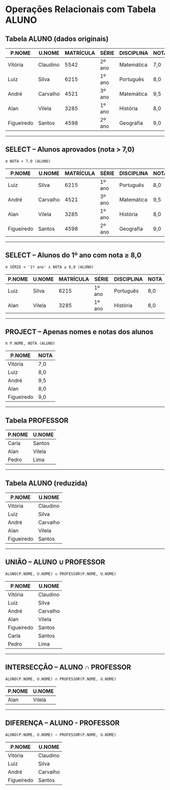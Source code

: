 # Operações Relacionais com Tabela ALUNO

## Tabela ALUNO (dados originais)

| P.NOME     | U.NOME   | MATRÍCULA | SÉRIE  | DISCIPLINA | NOTA |
| ---------- | -------- | --------- | ------ | ---------- | ---- |
| Vitória    | Claudino | 5542      | 2º ano | Matemática | 7,0  |
| Luiz       | Silva    | 6215      | 1º ano | Português  | 8,0  |
| André      | Carvalho | 4521      | 3º ano | Matemática | 9,5  |
| Alan       | Vilela   | 3285      | 1º ano | História   | 8,0  |
| Figueiredo | Santos   | 4598      | 2º ano | Geografia  | 9,0  |

---

## SELECT – Alunos aprovados (nota > 7,0)

`σ NOTA > 7,0 (ALUNO)`

| P.NOME     | U.NOME   | MATRÍCULA | SÉRIE  | DISCIPLINA | NOTA |
| ---------- | -------- | --------- | ------ | ---------- | ---- |
| Luiz       | Silva    | 6215      | 1º ano | Português  | 8,0  |
| André      | Carvalho | 4521      | 3º ano | Matemática | 9,5  |
| Alan       | Vilela   | 3285      | 1º ano | História   | 8,0  |
| Figueiredo | Santos   | 4598      | 2º ano | Geografia  | 9,0  |

---

## SELECT – Alunos do 1º ano com nota ≥ 8,0

`σ SÉRIE = '1º ano' ∧ NOTA ≥ 8,0 (ALUNO)`

| P.NOME | U.NOME | MATRÍCULA | SÉRIE  | DISCIPLINA | NOTA |
|--------|--------|-----------|--------|------------|------|
| Luiz   | Silva  | 6215      | 1º ano | Português  | 8,0  |
| Alan   | Vilela | 3285      | 1º ano | História   | 8,0  |

---

## PROJECT – Apenas nomes e notas dos alunos

`π P.NOME, NOTA (ALUNO)`

| P.NOME     | NOTA |
|------------|------|
| Vitória    | 7,0  |
| Luiz       | 8,0  |
| André      | 9,5  |
| Alan       | 8,0  |
| Figueiredo | 9,0  |

---

## Tabela PROFESSOR

| P.NOME  | U.NOME  |
|---------|---------|
| Carla   | Santos  |
| Alan    | Vilela  |
| Pedro   | Lima    |

---

## Tabela ALUNO (reduzida)

| P.NOME     | U.NOME   |
|------------|----------|
| Vitória    | Claudino |
| Luiz       | Silva    |
| André      | Carvalho |
| Alan       | Vilela   |
| Figueiredo | Santos   |

---

## UNIÃO – ALUNO ∪ PROFESSOR

`ALUNO(P.NOME, U.NOME) ∪ PROFESSOR(P.NOME, U.NOME)`

| P.NOME     | U.NOME   |
|------------|----------|
| Vitória    | Claudino |
| Luiz       | Silva    |
| André      | Carvalho |
| Alan       | Vilela   |
| Figueiredo | Santos   |
| Carla      | Santos   |
| Pedro      | Lima     |

---

## INTERSECÇÃO – ALUNO ∩ PROFESSOR

`ALUNO(P.NOME, U.NOME) ∩ PROFESSOR(P.NOME, U.NOME)`

| P.NOME | U.NOME |
|--------|--------|
| Alan   | Vilela |

---

## DIFERENÇA – ALUNO - PROFESSOR

`ALUNO(P.NOME, U.NOME) − PROFESSOR(P.NOME, U.NOME)`

| P.NOME     | U.NOME   |
|------------|----------|
| Vitória    | Claudino |
| Luiz       | Silva    |
| André      | Carvalho |
| Figueiredo | Santos   |


